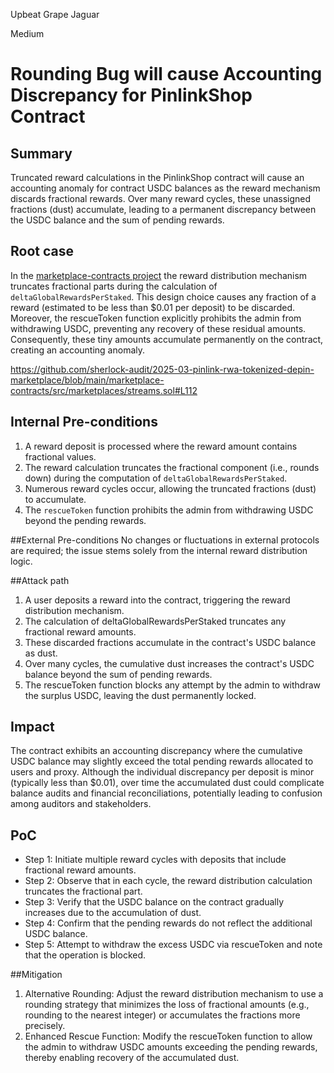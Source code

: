 Upbeat Grape Jaguar

Medium

# Rounding Bug will cause Accounting Discrepancy for PinlinkShop Contract

## Summary
Truncated reward calculations in the PinlinkShop contract will cause an accounting anomaly for contract USDC balances as the reward mechanism discards fractional rewards. Over many reward cycles, these unassigned fractions (dust) accumulate, leading to a permanent discrepancy between the USDC balance and the sum of pending rewards.

## Root case
In the [marketplace-contracts project](https://github.com/sherlock-audit/2025-03-pinlink-rwa-tokenized-depin-marketplace/tree/main/marketplace-contracts) the reward distribution mechanism truncates fractional parts during the calculation of `deltaGlobalRewardsPerStaked`. This design choice causes any fraction of a reward (estimated to be less than $0.01 per deposit) to be discarded. Moreover, the rescueToken function explicitly prohibits the admin from withdrawing USDC, preventing any recovery of these residual amounts. Consequently, these tiny amounts accumulate permanently on the contract, creating an accounting anomaly.

https://github.com/sherlock-audit/2025-03-pinlink-rwa-tokenized-depin-marketplace/blob/main/marketplace-contracts/src/marketplaces/streams.sol#L112

## Internal Pre-conditions
1. A reward deposit is processed where the reward amount contains fractional values.
2. The reward calculation truncates the fractional component (i.e., rounds down) during the computation of `deltaGlobalRewardsPerStaked`.
3. Numerous reward cycles occur, allowing the truncated fractions (dust) to accumulate.
4. The `rescueToken` function prohibits the admin from withdrawing USDC beyond the pending rewards.

##External Pre-conditions
No changes or fluctuations in external protocols are required; the issue stems solely from the internal reward distribution logic.

##Attack path
1. A user deposits a reward into the contract, triggering the reward distribution mechanism.
2. The calculation of deltaGlobalRewardsPerStaked truncates any fractional reward amounts.
3. These discarded fractions accumulate in the contract's USDC balance as dust.
4. Over many cycles, the cumulative dust increases the contract's USDC balance beyond the sum of pending rewards.
5. The rescueToken function blocks any attempt by the admin to withdraw the surplus USDC, leaving the dust permanently locked.

## Impact
The contract exhibits an accounting discrepancy where the cumulative USDC balance may slightly exceed the total pending rewards allocated to users and proxy. Although the individual discrepancy per deposit is minor (typically less than $0.01), over time the accumulated dust could complicate balance audits and financial reconciliations, potentially leading to confusion among auditors and stakeholders.

## PoC
- Step 1: Initiate multiple reward cycles with deposits that include fractional reward amounts.
- Step 2: Observe that in each cycle, the reward distribution calculation truncates the fractional part.
- Step 3: Verify that the USDC balance on the contract gradually increases due to the accumulation of dust.
- Step 4: Confirm that the pending rewards do not reflect the additional USDC balance.
- Step 5: Attempt to withdraw the excess USDC via rescueToken and note that the operation is blocked.

##Mitigation
1. Alternative Rounding: Adjust the reward distribution mechanism to use a rounding strategy that minimizes the loss of fractional amounts (e.g., rounding to the nearest integer) or accumulates the fractions more precisely.
2. Enhanced Rescue Function: Modify the rescueToken function to allow the admin to withdraw USDC amounts exceeding the pending rewards, thereby enabling recovery of the accumulated dust.